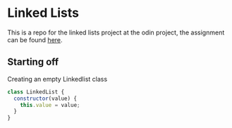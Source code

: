 # Linked Lists

This is a repo for the linked lists project at the odin project, the assignment can be found [here](https://www.theodinproject.com/lessons/javascript-linked-lists).

## Starting off

Creating an empty Linkedlist class

```js
class LinkedList {
  constructor(value) {
    this.value = value;
  }
}
```
